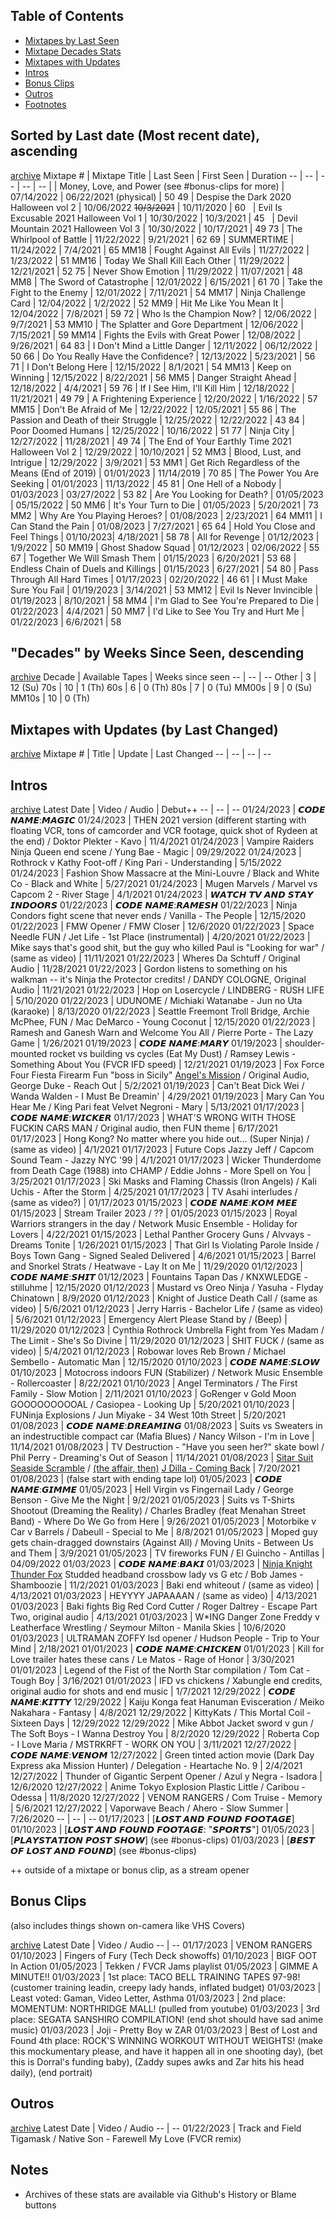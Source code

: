 Table of Contents
-----
 - [Mixtapes by Last Seen](#sorted-by-last-date-most-recent-date-ascending)
 - [Mixtape Decades Stats](#decades-by-weeks-since-seen-descending)
 - [Mixtapes with Updates](#mixtapes-with-updates-by-last-changed)
 - [Intros](#intros)
 - [Bonus Clips](#bonus-clips)
 - [Outros](#outros)
 - [Footnotes](#notes)



Sorted by Last date (Most recent date), ascending 
-----
[archive](broadcast-2022.md)
Mixtape # | Mixtape Title | Last Seen | First Seen | Duration 
-- | -- | -- | -- | -- 
| | Money, Love, and Power (see #bonus-clips for more) | 07/14/2022 | 06/22/2021 (physical) | 50
49 | Despise the Dark 2020 Halloween vol 2 | 10/06/2022 ~~10/3/2021~~ | 10/11/2020 | 60
  | Evil Is Excusable 2021 Halloween Vol 1 | 10/30/2022 | 10/3/2021 | 45
  | Devil Mountain 2021 Halloween Vol 3 | 10/30/2022 | 10/17/2021 | 49
73 | The Whirlpool of Battle | 11/22/2022 | 9/21/2021 | 62
69 | SUMMERTIME | 11/24/2022 | 7/4/2021 | 65
MM18 | Fought Against All Evils | 11/27/2022 | 1/23/2022 | 51
MM16 | Today We Shall Kill Each Other | 11/29/2022 | 12/21/2021 | 52
75 | Never Show Emotion | 11/29/2022 | 11/07/2021 | 48
MM8 | The Sword of Catastrophe | 12/01/2022 | 6/15/2021 | 61
70 | Take the Fight to the Enemy | 12/01/2022 | 7/11/2021 | 54
MM17 | Ninja Challenge Card | 12/04/2022 | 1/2/2022 | 52
MM9 | Hit Me Like You Mean It | 12/04/2022  | 7/8/2021 | 59
72 | Who Is the Champion Now? | 12/06/2022 | 9/7/2021 | 53
MM10 | The Splatter and Gore Department | 12/06/2022 | 7/15/2021 | 59
MM14 | Fights the Evils with Great Power | 12/08/2022 | 9/26/2021 | 64
83 | I Don't Mind a Little Danger | 12/11/2022 | 06/12/2022 | 50
66 | Do You Really Have the Confidence? | 12/13/2022 | 5/23/2021 | 56
71 | I Don't Belong Here | 12/15/2022 | 8/1/2021 | 54
MM13 | Keep on Winning | 12/15/2022 | 8/22/2021 | 56
MM5 | Danger Straight Ahead | 12/18/2022 | 4/4/2021 | 59
76 | If I See Him, I'll Kill Him | 12/18/2022 | 11/21/2021 | 49
79 | A Frightening Experience | 12/20/2022 | 1/16/2022 | 57
MM15 | Don't Be Afraid of Me | 12/22/2022 | 12/05/2021 | 55
86 | The Passion and Death of their Struggle | 12/25/2022 | 12/22/2022 | 43
84 | Poor Doomed Humans | 12/25/2022 | 10/16/2022 | 51
77 | Ninja City | 12/27/2022 | 11/28/2021 | 49
74 | The End of Your Earthly Time 2021 Halloween Vol 2 | 12/29/2022 | 10/10/2021 | 52
MM3 | Blood, Lust, and Intrigue | 12/29/2022 | 3/9/2021 | 53
MM1 | Get Rich Regardless of the Means (End of 2019) | 01/01/2023 | 11/14/2019 | 70
85 | The Power You Are Seeking | 01/01/2023 | 11/13/2022 | 45
81 | One Hell of a Nobody | 01/03/2023 | 03/27/2022 | 53
82 | Are You Looking for Death? | 01/05/2023 | 05/15/2022 | 50
MM6 | It's Your Turn to Die | 01/05/2023 | 5/20/2021 | 73
MM2 | Why Are You Playing Heroes? | 01/08/2023 | 2/23/2021 | 64
MM11 | I Can Stand the Pain | 01/08/2023 | 7/27/2021 | 65
64 | Hold You Close and Feel Things | 01/10/2023| 4/18/2021 | 58
78 | All for Revenge | 01/12/2023 | 1/9/2022 | 50
MM19 | Ghost Shadow Squad | 01/12/2023 | 02/06/2022 | 55
67 | Together We Will Smash Them | 01/15/2023 | 6/20/2021 | 53
68 | Endless Chain of Duels and Killings | 01/15/2023 | 6/27/2021 | 54
80 | Pass Through All Hard Times | 01/17/2023 | 02/20/2022 | 46
61 | I Must Make Sure You Fail | 01/19/2023  | 3/14/2021 | 53
MM12 | Evil Is Never Invincible | 01/19/2023 | 8/10/2021 | 58
MM4 | I'm Glad to See You're Prepared to Die | 01/22/2023 | 4/4/2021 | 50
MM7 | I'd Like to See You Try and Hurt Me | 01/22/2023 | 6/6/2021 | 58


"Decades" by Weeks Since Seen, descending
-----
[archive](broadcast-2022.md#decades-by-last-seen-descending)
Decade | Available Tapes | Weeks since seen
-- | -- | --
Other | 3 | 12 (Su)
70s | 10 | 1 (Th)
60s | 6 | 0 (Th)
80s | 7 | 0 (Tu)
MM00s | 9 | 0 (Su)
MM10s | 10 | 0 (Th)


Mixtapes with Updates (by Last Changed) 
-----
[archive](broadcast-2022.md#mixtapes-with-updates-by-last-changed)
Mixtape # | Title | Update | Last Changed
-- | -- | -- | --


Intros
------
[archive](broadcast-2022.md#intros)
Latest Date | Video / Audio | Debut++
-- | -- | --
01/24/2023 | 𝘾𝙊𝘿𝙀 𝙉𝘼𝙈𝙀:𝙈𝘼𝙂𝙄𝘾
01/24/2023 | THEN 2021 version (different starting with floating VCR, tons of camcorder and VCR footage, quick shot of Rydeen at the end) / Doktor Plekter - Kavo | 11/4/2021
01/24/2023 | Vampire Raiders Ninja Queen end scene / Yung Bae - Magic | 09/29/2022
01/24/2023 | Rothrock v Kathy Foot-off / King Pari - Understanding | 5/15/2022
01/24/2023 | Fashion Show Massacre at the Mini-Louvre / Black and White Co - Black and White | 5/27/2021
01/24/2023 | Mugen Marvels / Marvel vs Capcom 2 - River Stage | 4/1/2021
01/24/2023 | 𝙒𝘼𝙏𝘾𝙃 𝙏𝙑 𝘼𝙉𝘿 𝙎𝙏𝘼𝙔 𝙄𝙉𝘿𝙊𝙊𝙍𝙎
01/22/2023 | 𝘾𝙊𝘿𝙀 𝙉𝘼𝙈𝙀:𝙍𝘼𝙈𝙀𝙎𝙃
01/22/2023 | Ninja Condors fight scene that never ends / Vanilla - The People | 12/15/2020
01/22/2023 | FMW Opener / FMW Closer | 12/6/2020
01/22/2023 | Space Needle FUN / Jet Life - 1st Place (instrumental) | 4/20/2021
01/22/2023 | Mike says that's good shit, but the guy who killed Paul is "Looking for war" / (same as video) | 11/11/2021
01/22/2023 | Wheres Da Schtuff / Original Audio | 11/28/2021
01/22/2023 | Gordon listens to something on his walkman -- it's Ninja the Protector credits! / DANDY COLOGNE, Original Audio | 11/21/2021
01/22/2023 | Hop on Losercycle / LINDBERG - RUSH LIFE | 5/10/2020
01/22/2023 | UDUNOME / Michiaki Watanabe - Jun no Uta (karaoke) | 8/13/2020
01/22/2023 | Seattle Freemont Troll Bridge, Archie McPhee, FUN / Mac DeMarco - Young Coconut | 12/15/2020
01/22/2023 | Ramesh and Ganesh Warn and Welcome You All / Pierre Porte - The Lazy Game | 1/26/2021
01/19/2023 | 𝘾𝙊𝘿𝙀 𝙉𝘼𝙈𝙀:𝙈𝘼𝙍𝙔
01/19/2023 | shoulder-mounted rocket vs building vs cycles (Eat My Dust) / Ramsey Lewis - Something About You (FVCR IFD speed) | 12/21/2021
01/19/2023 | Fox Force Four Fiesta Firearm Fun "boss in Sicily" [Angel's Mission](https://youtu.be/gRlM8ExBJjo?t=4079) / Original Audio, George Duke - Reach Out | 5/2/2021
01/19/2023 | Can't Beat Dick Wei / Wanda Walden - I Must Be Dreamin' | 4/29/2021
01/19/2023 | Mary Can You Hear Me / King Pari feat Velvet Negroni - Mary | 5/13/2021
01/17/2023 | 𝘾𝙊𝘿𝙀 𝙉𝘼𝙈𝙀:𝙒𝙄𝘾𝙆𝙀𝙍
01/17/2023 | WHAT'S WRONG WITH THOSE FUCKIN CARS MAN / Original audio, then FUN theme | 6/17/2021
01/17/2023 | Hong Kong? No matter where you hide out... (Super Ninja) / (same as video) | 4/1/2021
01/17/2023 | Future Cops Jazzy Jeff / Capcom Sound Team - Jazzy NYC '99 | 4/1/2021
01/17/2023 | Wicker Thunderdome from Death Cage (1988) into CHAMP / Eddie Johns - More Spell on You | 3/25/2021
01/17/2023 | Ski Masks and Flaming Chassis (Iron Angels) / Kali Uchis - After the Storm | 4/25/2021
01/17/2023 | TV Asahi interludes / (same as video?) | 01/17/2023
01/15/2023 | 𝘾𝙊𝘿𝙀 𝙉𝘼𝙈𝙀:𝙆𝙊𝙈 𝙈𝙀𝙀
01/15/2023 | Stream Trailer 2023 / ?? | 01/05/2023
01/15/2023 | Royal Warriors strangers in the day / Network Music Ensemble - Holiday for Lovers | 4/22/2021
01/15/2023 | Lethal Panther Grocery Guns / Alvvays - Dreams Tonite | 1/26/2021
01/15/2023 | That Girl Is Violating Parole Inside / Boys Town Gang - Signed Sealed Delivered | 4/6/2021
01/15/2023 | Barrel and Snorkel Strats / Heatwave - Lay It on Me | 11/29/2020
01/12/2023 | 𝘾𝙊𝘿𝙀 𝙉𝘼𝙈𝙀:𝙎𝙃𝙄𝙏
01/12/2023 | Fountains Tapan Das  / KNXWLEDGE - stilluhme | 12/15/2020
01/12/2023 | Mustard vs Oreo Ninja / Yasuha - Flyday Chinatown | 8/9/2020
01/12/2023 | Knight of Justice Death Call / (same as video) | 5/6/2021
01/12/2023 | Jerry Harris - Bachelor Life / (same as video) | 5/6/2021
01/12/2023 | Emergency Alert Please Stand by / (Beep) | 11/29/2020
01/12/2023 | Cynthia Rothrock Umbrella Fight from Yes Madam / The Limit - She's So Divine | 11/29/2020
01/12/2023 | SHIT FUCK / (same as video) | 5/4/2021
01/12/2023 | Robowar loves Reb Brown / Michael Sembello - Automatic Man | 12/15/2020
01/10/2023 | 𝘾𝙊𝘿𝙀 𝙉𝘼𝙈𝙀:𝙎𝙇𝙊𝙒
01/10/2023 | Motocross indoors FUN (Stabilizer) / Network Music Ensemble - Rollercoaster | 8/22/2021
01/10/2023 | Angel Terminators / The First Family - Slow Motion | 2/11/2021
01/10/2023 | GoRenger v Gold Moon GOOOOOOOOOAL / Casiopea - Looking Up | 5/20/2021
01/10/2023 | FUNinja Explosions / Jun Miyake - 34 West 10th Street | 5/20/2021
01/08/2023 | 𝘾𝙊𝘿𝙀 𝙉𝘼𝙈𝙀:𝘿𝙍𝙀𝘼𝙈𝙄𝙉𝙂
01/08/2023 | Suits vs Sweaters in an indestructible compact car (Mafia Blues) / Nancy Wilson - I'm in Love | 11/14/2021
01/08/2023 | TV Destruction - "Have you seen her?" skate bowl / Phil Perry - Dreaming's Out of Season | 11/14/2021
01/08/2023 | [Sitar Suit Seaside Scramble](https://youtu.be/5ORsGbP4kzs?t=4601) / [(the affair, then)](https://youtu.be/TEDN8Yh2c2o) [J Dilla - Coming Back](https://www.youtube.com/watch?v=NuNQrW7Msrk&list=PLJtR8g5T43rvjjvxux6FmctAc6AYLDD7W&index=12) | 7/20/2021
01/08/2023 | (false start with ending tape lol)
01/05/2023 | 𝘾𝙊𝘿𝙀 𝙉𝘼𝙈𝙀:𝙂𝙄𝙈𝙈𝙀
01/05/2023 | Hell Virgin vs Fingernail Lady / George Benson - Give Me the Night | 9/2/2021
01/05/2023 | Suits vs T-Shirts Shootout (Dreaming the Reality) / Charles Bradley (feat Menahan Street Band) - Where Do We Go from Here | 9/26/2021
01/05/2023 | Motorbike v Car v Barrels / Dabeull - Special to Me | 8/8/2021
01/05/2023 | Moped guy gets chain-dragged downstairs (Against All) / Moving Units - Between Us and Them | 3/9/2021
01/05/2023 | TV fireworks FUN / El Guincho - Antillas | 04/09/2022
01/03/2023 | 𝘾𝙊𝘿𝙀 𝙉𝘼𝙈𝙀:𝘽𝘼𝙆𝙄
01/03/2023 | [Ninja Knight Thunder Fox](https://github.com/ern2150/FVCR/wiki/Common-Sources:-Ninja-Knight-Thunder-Fox-(1990)#headband) Studded headband crossbow lady vs G etc / Bob James - Shamboozie | 11/2/2021
01/03/2023 | Baki end whiteout / (same as video) | 4/13/2021
01/03/2023 | HEYYYY JAPAAAAN / (same as video) | 4/13/2021
01/03/2023 | Baki fights Big Red Cord Cutter / Roger Daltrey - Escape Part Two, original audio | 4/13/2021
01/03/2023 | W\*ING Danger Zone Freddy v Leatherface Wrestling / Seymour Milton - Manila Skies | 10/6/2020
01/03/2023 | ULTRAMAN ZOFFY lsd opener / Hudson People - Trip to Your Mind | 2/18/2021
01/01/2023 | 𝘾𝙊𝘿𝙀 𝙉𝘼𝙈𝙀:𝘾𝙃𝙄𝘾𝙆𝙀𝙉
01/01/2023 | Kill for Love trailer hates these cans / Le Matos - Rage of Honor | 3/30/2021
01/01/2023 | Legend of the Fist of the North Star compilation / Tom Cat - Tough Boy | 3/16/2021
01/01/2023 | IFD vs chickens / Xabungle end credits, original audio for shots and end music | 1/7/2021
12/29/2022 | 𝘾𝙊𝘿𝙀 𝙉𝘼𝙈𝙀:𝙆𝙄𝙏𝙏𝙔
12/29/2022 | Kaiju Konga feat Hanuman Evisceration / Meiko Nakahara - Fantasy | 4/8/2021
12/29/2022 | KittyKats / This Mortal Coil - Sixteen Days | 12/29/2022
12/29/2022 | Mike Abbot Jacket sword v gun / The Soft Boys - I Wanna Destroy You | 8/2/2020
12/29/2022 | Roberta Cop - I Love Maria / MSTRKRFT - WORK ON YOU | 3/11/2021
12/27/2022 | 𝘾𝙊𝘿𝙀 𝙉𝘼𝙈𝙀:𝙑𝙀𝙉𝙊𝙈
12/27/2022 | Green tinted action movie (Dark Day Express aka Mission Hunter) / Delegation - Heartache No. 9 | 2/4/2021
12/27/2022 | Thunder of Gigantic Serpent Opener / Azul y Negra - Isadora | 12/6/2020
12/27/2022 | Anime Tokyo Explosion Plastic Little / Caribou - Odessa | 11/8/2020
12/27/2022 | VENOM RANGERS / Com Truise - Memory | 5/6/2021
12/27/2022 | Vaporwave Beach / Ahero - Slow Summer | 7/26/2020
-- | -- | --
01/17/2023 | [𝙇𝙊𝙎𝙏 𝘼𝙉𝘿 𝙁𝙊𝙐𝙉𝘿 𝙁𝙊𝙊𝙏𝘼𝙂𝙀]
01/10/2023 | [𝙇𝙊𝙎𝙏 𝘼𝙉𝘿 𝙁𝙊𝙐𝙉𝘿 𝙁𝙊𝙊𝙏𝘼𝙂𝙀: "𝙎𝙋𝙊𝙍𝙏𝙎"]
01/05/2023 | [𝙋𝙇𝘼𝙔𝙎𝙏𝘼𝙏𝙄𝙊𝙉 𝙋𝙊𝙎𝙏 𝙎𝙃𝙊𝙒] (see #bonus-clips)
01/03/2023 | [𝘽𝙀𝙎𝙏 𝙊𝙁 𝙇𝙊𝙎𝙏 𝘼𝙉𝘿 𝙁𝙊𝙐𝙉𝘿] (see #bonus-clips)


++ outside of a mixtape or bonus clip, as a stream opener


Bonus Clips
-----------
(also includes things shown on-camera like VHS Covers)

[archive](broadcast-2022.md#bonus-clips)
Latest Date | Video / Audio
-- | --
01/17/2023 | VENOM RANGERS
01/10/2023 | Fingers of Fury (Tech Deck showoffs)
01/10/2023 | BIGF OOT In Action
01/05/2023 | Tekken / FVCR Jams playlist
01/05/2023 | GIMME A MINUTE!!
01/03/2023 | 1st place: TACO BELL TRAINING TAPES 97-98! (customer training leadin, creepy lady hands, inflated budget)
01/03/2023 | Least voted: Gaman, Video Letter, Asthma
01/03/2023 | 2nd place: MOMENTUM: NORTHRIDGE MALL! (pulled from youtube)
01/03/2023 | 3rd place: SEGATA SANSHIRO COMPILATION! (end shot should have sad anime music)
01/03/2023 | Joji - Pretty Boy w ZAR
01/03/2023 | Best of Lost and Found 4th place: ROCK'S WINNING WORKOUT WITHOUT WEIGHTS! (make this mockumentary please, and have it happen all in one shooting day), (bet this is Dorral's funding baby), (Zaddy supes awks and Zar hits his head daily), (end portrait)



Outros
------
[archive](broadcast-2022.md#outros)
Latest Date | Video / Audio
-- | --
01/22/2023 | Track and Field Tigamask / Native Son - Farewell My Love (FVCR remix)


Notes
------
* Archives of these stats are available via Github's History or Blame buttons
